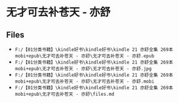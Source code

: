 # 无才可去补苍天 - 亦舒

## Files

- `F:/【01分类书籍】\kindle好书\kindle好书\kindle 21 亦舒全集 269本 mobi+epub\无才可去补苍天 - 亦舒\无才可去补苍天 - 亦舒.epub`
- `F:/【01分类书籍】\kindle好书\kindle好书\kindle 21 亦舒全集 269本 mobi+epub\无才可去补苍天 - 亦舒\无才可去补苍天 - 亦舒.jpg`
- `F:/【01分类书籍】\kindle好书\kindle好书\kindle 21 亦舒全集 269本 mobi+epub\无才可去补苍天 - 亦舒\无才可去补苍天 - 亦舒.mobi`
- `F:/【01分类书籍】\kindle好书\kindle好书\kindle 21 亦舒全集 269本 mobi+epub\无才可去补苍天 - 亦舒\files.md`
